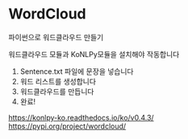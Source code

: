 # WordCloud
 파이썬으로 워드클라우드 만들기

워드클라우드 모듈과 KoNLPy모듈을 설치해야 작동합니다
1. Sentence.txt 파일에 문장을 넣습니다 
2. 워드 리스트를 생성합니다
3. 워드클라우드를 만듭니다
4. 완료!

https://konlpy-ko.readthedocs.io/ko/v0.4.3/
https://pypi.org/project/wordcloud/
